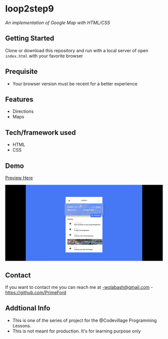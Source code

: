 # loop2step9
*An implementation of Google Map with HTML/CSS*

## Getting Started
Clone or download this repository and run with a local server of open `index.html` with your favorite browser

## Prequisite
- Your browser version must be recent for a better experience

## Features
- Directions
- Maps

## Tech/framework used
- HTML
- CSS

## Demo
[Preview Here](https://rawcdn.githack.com/PrimeFord/loop2step9/1b0c7b3342ecf40193c091dcf48a131ffd46c422/index.html)

![screenshot](./media/snip.png)
## Contact
If you want to contact me you can reach me at
-wolabash@gmail.com
-https://github.com/PrimeFord

## Addtional Info
- This is one of the series of project for the @Codevillage Programming Lessons.
- This is not meant for production. It's for learning purpose only